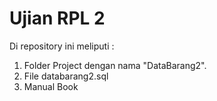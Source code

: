 # Ujian RPL 2
Di repository ini meliputi :
1. Folder Project dengan nama "DataBarang2".
2. File databarang2.sql
3. Manual Book
